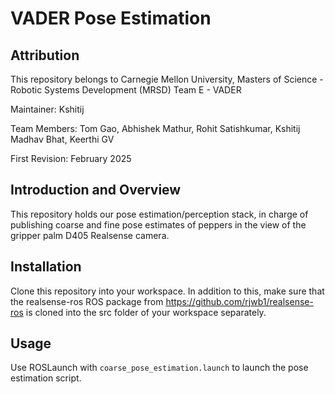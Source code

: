 # VADER Pose Estimation

## Attribution

This repository belongs to Carnegie Mellon University, Masters of Science - Robotic Systems Development (MRSD) Team E - VADER

Maintainer: Kshitij

Team Members: Tom Gao, Abhishek Mathur, Rohit Satishkumar, Kshitij Madhav Bhat, Keerthi GV 

First Revision: February 2025

## Introduction and Overview

This repository holds our pose estimation/perception stack, in charge of publishing coarse and fine pose estimates of peppers in the view of the gripper palm D405 Realsense camera.

## Installation

Clone this repository into your workspace. In addition to this, make sure that the realsense-ros ROS package from https://github.com/rjwb1/realsense-ros is cloned into the src folder of your workspace separately.

## Usage

Use ROSLaunch with `coarse_pose_estimation.launch` to launch the pose estimation script.

